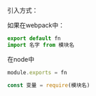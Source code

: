 引入方式：



如果在webpack中：

```javascript
export default fn
import 名字 from 模块名
```

在node中

```javascript
module.exports = fn

const 变量 = require(模块名)
```